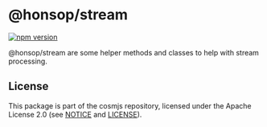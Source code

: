 # @honsop/stream

[![npm version](https://img.shields.io/npm/v/@honsop/stream.svg)](https://www.npmjs.com/package/@honsop/stream)

@honsop/stream are some helper methods and classes to help with stream
processing.

## License

This package is part of the cosmjs repository, licensed under the Apache License
2.0 (see [NOTICE](https://github.com/cosmos/cosmjs/blob/main/NOTICE) and
[LICENSE](https://github.com/cosmos/cosmjs/blob/main/LICENSE)).
